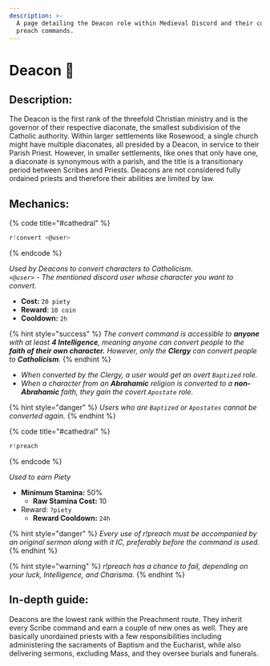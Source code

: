 ```yaml
---
description: >-
  A page detailing the Deacon role within Medieval Discord and their convert and
  preach commands.
---
```


# Deacon 📿

## Description:

The Deacon is the first rank of the threefold Christian ministry and is the governor of their respective diaconate, the smallest subdivision of the Catholic authority. Within larger settlements like Rosewood, a single church might have multiple diaconates, all presided by a Deacon, in service to their Parish Priest. However, in smaller settlements, like ones that only have one, a diaconate is synonymous with a parish, and the title is a transitionary period between Scribes and Priests. Deacons are not considered fully ordained priests and therefore their abilities are limited by law.

## Mechanics:

{% code title="\#cathedral" %}
```javascript
r!convert <@user>
```
{% endcode %}

_Used by Deacons to convert characters to Catholicism.  
`<@user>` - The mentioned discord user whose character you want to convert._

* **Cost:** `20 piety`
* **Reward**: `10 coin`
* **Cooldown:** `2h`

{% hint style="success" %}
_The convert command is accessible to **anyone** with at least **4 Intelligence**, meaning anyone can convert people to the **faith of their own character.** However, only the **Clergy** can convert people to **Catholicism**._
{% endhint %}

* _When converted by the Clergy, a user would get an overt `Baptized` role._ 
* _When a character from an **Abrahamic** religion is converted to a **non-Abrahamic** faith, they gain the covert `Apostate` role._ 

{% hint style="danger" %}
_Users who are `Baptized` or `Apostates` cannot be converted again._
{% endhint %}

{% code title="\#cathedral" %}
```javascript
r!preach
```
{% endcode %}

_Used to earn Piety_

* **Minimum Stamina:** 50%
  * **Raw Stamina Cost:** 10
* Reward: `?piety`
  * **Reward Cooldown:** `24h`

{% hint style="danger" %}
_Every use of r!preach must be accompanied by an original sermon along with it IC, preferably before the command is used._
{% endhint %}

{% hint style="warning" %}
_r!preach has a chance to fail, depending on your luck, Intelligence, and Charisma._
{% endhint %}

## In-depth guide:

Deacons are the lowest rank within the Preachment route. They inherit every Scribe command and earn a couple of new ones as well. They are basically unordained priests with a few responsibilities including administering the sacraments of Baptism and the Eucharist, while also delivering sermons, excluding Mass, and they oversee burials and funerals.

